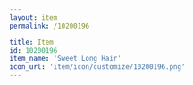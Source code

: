 ```yaml
---
layout: item
permalink: /10200196

title: Item
id: 10200196
item_name: 'Sweet Long Hair'
icon_url: 'item/icon/customize/10200196.png'
---
```

